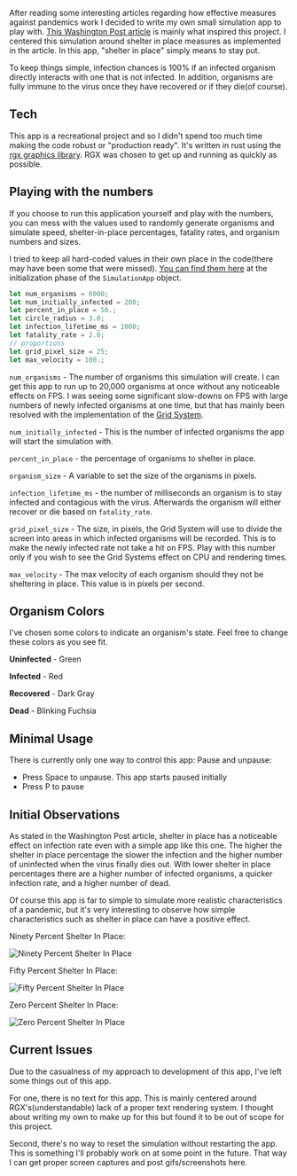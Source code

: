 After reading some interesting articles regarding how effective measures against pandemics work I decided to write my own small simulation app to play with. [This Washington Post article](https://www.washingtonpost.com/graphics/2020/world/corona-simulator/) is mainly what inspired this project. I centered this simulation around shelter in place measures as implemented in the article. In this app, "shelter in place" simply means to stay put.

To keep things simple, infection chances is 100% if an infected organism directly interacts with one that is not infected. In addition, organisms are fully immune to the virus once they have recovered or if they die(of course).

## Tech

This app is a recreational project and so I didn't spend too much time making the code robust or "production ready". It's written in rust using the [rgx graphics library](https://github.com/cloudhead/rgx). RGX was chosen to get up and running as quickly as possible.

## Playing with the numbers

If you choose to run this application yourself and play with the numbers, you can mess with the values used to randomly generate organisms and simulate speed, shelter-in-place percentages, fatality rates, and organism numbers and sizes.

I tried to keep all hard-coded values in their own place in the code(there may have been some that were missed). [You can find them here](https://github.com/0x0caf/pandemic_simulation/blob/master/src/simulation_app.rs#L20) at the initialization phase of the `SimulationApp` object.

```rust
let num_organisms = 6000;
let num_initially_infected = 200;
let percent_in_place = 50.;
let circle_radius = 3.0;
let infection_lifetime_ms = 1000;
let fatality_rate = 2.0;
// proportions
let grid_pixel_size = 25;
let max_velocity = 100.;
```

`num_organisms` - The number of organisms this simulation will create. I can get this app to run up to 20,000 organisms at once without any noticeable effects on FPS. I was seeing some significant slow-downs on FPS with large numbers of newly infected organisms at one time, but that has mainly been resolved with the implementation of the [Grid System](https://github.com/0x0caf/pandemic_simulation/blob/master/src/grid_system.rs).

`num_initially_infected` - This is the number of infected organisms the app will start the simulation with.

`percent_in_place` - the percentage of organisms to shelter in place.

`organism_size` - A variable to set the size of the organisms in pixels.

`infection_lifetime_ms` - the number of milliseconds an organism is to stay infected and contagious with the virus. Afterwards the organism will either recover or die based on `fatality_rate`.

`grid_pixel_size` - The size, in pixels, the Grid System will use to divide the screen into areas in which infected organisms will be recorded. This is to make the newly infected rate not take a hit on FPS. Play with this number only if you wish to see the Grid Systems effect on CPU and rendering times.

`max_velocity` - The max velocity of each organism should they not be sheltering in place. This value is in pixels per second.

## Organism Colors
I've chosen some colors to indicate an organism's state. Feel free to change these colors as you see fit.

**Uninfected** - Green

**Infected** - Red

**Recovered** - Dark Gray

**Dead** - Blinking Fuchsia

## Minimal Usage
There is currently only one way to control this app: Pause and unpause:

* Press Space to unpause. This app starts paused initially
* Press P to pause

## Initial Observations

As stated in the Washington Post article, shelter in place has a noticeable effect on infection rate even with a simple app like this one. The higher the shelter in place percentage the slower the infection and the higher number of uninfected when the virus finally dies out. With lower shelter in place percentages there are a higher number of infected organisms, a quicker infection rate, and a higher number of dead.

Of course this app is far to simple to simulate more realistic characteristics of a pandemic, but it's very interesting to observe how simple characteristics such as shelter in place can have a positive effect.

Ninety Percent Shelter In Place:

![Ninety Percent Shelter In Place](images/Ninty-Percent_small.gif)

Fifty Percent Shelter In Place:

![Fifty Percent Shelter In Place](images/Fifty-Percent_small.gif)

Zero Percent Shelter In Place: 

![Zero Percent Shelter In Place](images/Zero-Percent_small.gif)

## Current Issues
Due to the casualness of my approach to development of this app, I've left some things out of this app.

For one, there is no text for this app. This is mainly centered around RGX's(understandable) lack of a proper text rendering system. I thought about writing my own to make up for this but found it to be out of scope for this project.

Second, there's no way to reset the simulation without restarting the app. This is something I'll probably work on at some point in the future. That way I can get proper screen captures and post gifs/screenshots here.
